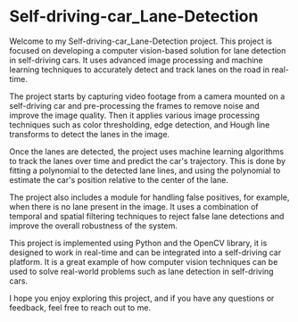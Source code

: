 # Self-driving-car_Lane-Detection

Welcome to my Self-driving-car_Lane-Detection project. This project is focused on developing a computer vision-based solution for lane detection in self-driving cars. It uses advanced image processing and machine learning techniques to accurately detect and track lanes on the road in real-time.

The project starts by capturing video footage from a camera mounted on a self-driving car and pre-processing the frames to remove noise and improve the image quality. Then it applies various image processing techniques such as color thresholding, edge detection, and Hough line transforms to detect the lanes in the image.

Once the lanes are detected, the project uses machine learning algorithms to track the lanes over time and predict the car's trajectory. This is done by fitting a polynomial to the detected lane lines, and using the polynomial to estimate the car's position relative to the center of the lane.

The project also includes a module for handling false positives, for example, when there is no lane present in the image. It uses a combination of temporal and spatial filtering techniques to reject false lane detections and improve the overall robustness of the system.

This project is implemented using Python and the OpenCV library, it is designed to work in real-time and can be integrated into a self-driving car platform. It is a great example of how computer vision techniques can be used to solve real-world problems such as lane detection in self-driving cars.

I hope you enjoy exploring this project, and if you have any questions or feedback, feel free to reach out to me.
